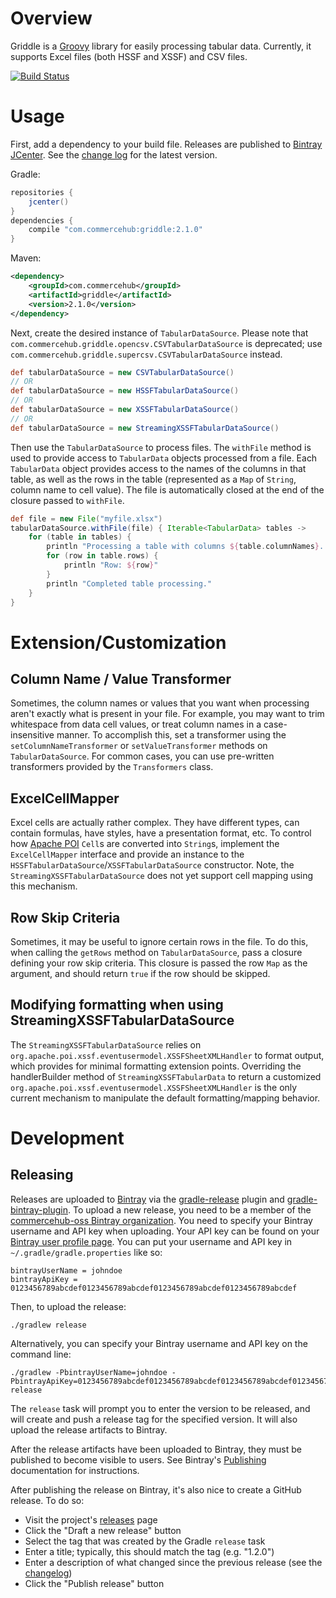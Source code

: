# Overview

Griddle is a [Groovy](http://groovy.codehaus.org) library for easily processing tabular data.  Currently, it supports Excel files (both HSSF and XSSF) and CSV files.

[![Build Status](https://travis-ci.org/commercehub-oss/griddle.png?branch=master)](https://travis-ci.org/commercehub-oss/griddle)

# Usage

First, add a dependency to your build file.  Releases are published to [Bintray JCenter](https://bintray.com/bintray/jcenter).  See the [change log](CHANGES.md) for the latest version.

Gradle:

```groovy
repositories {
    jcenter()
}
dependencies {
    compile "com.commercehub:griddle:2.1.0"
}
```

Maven:

```xml
<dependency>
    <groupId>com.commercehub</groupId>
    <artifactId>griddle</artifactId>
    <version>2.1.0</version>
</dependency>
```

Next, create the desired instance of `TabularDataSource`. Please note that
`com.commercehub.griddle.opencsv.CSVTabularDataSource` is deprecated; use
`com.commercehub.griddle.supercsv.CSVTabularDataSource` instead.

```groovy
def tabularDataSource = new CSVTabularDataSource()
// OR
def tabularDataSource = new HSSFTabularDataSource()
// OR
def tabularDataSource = new XSSFTabularDataSource()
// OR
def tabularDataSource = new StreamingXSSFTabularDataSource()
```

Then use the `TabularDataSource` to process files.  The `withFile` method is used to provide access to `TabularData` objects processed from a file.  Each `TabularData` object provides access to the names of the columns in that table, as well as the rows in the table (represented as a `Map` of `String`, column name to cell value).  The file is automatically closed at the end of the closure passed to `withFile`.

```groovy
def file = new File("myfile.xlsx")
tabularDataSource.withFile(file) { Iterable<TabularData> tables ->
    for (table in tables) {
        println "Processing a table with columns ${table.columnNames}..."
        for (row in table.rows) {
            println "Row: ${row}"
        }
        println "Completed table processing."
    }
}
```

# Extension/Customization

## Column Name / Value Transformer

Sometimes, the column names or values that you want when processing aren't exactly what is present in your file.  For example, you may want to trim whitespace from data cell values, or treat column names in a case-insensitive manner.  To accomplish this, set a transformer using the `setColumnNameTransformer` or `setValueTransformer` methods on `TabularDataSource`.  For common cases, you can use pre-written transformers provided by the `Transformers` class.

## ExcelCellMapper

Excel cells are actually rather complex.  They have different types, can contain formulas, have styles, have a presentation format, etc.  To control how [Apache POI](http://poi.apache.org/) `Cell`s are converted into `String`s, implement the `ExcelCellMapper` interface and provide an instance to the `HSSFTabularDataSource`/`XSSFTabularDataSource` constructor.  Note, the `StreamingXSSFTabularDataSource` does not yet support cell mapping using this mechanism.

## Row Skip Criteria

Sometimes, it may be useful to ignore certain rows in the file.  To do this, when calling the `getRows` method on `TabularDataSource`, pass a closure defining your row skip criteria.  This closure is passed the row `Map` as the argument, and should return `true` if the row should be skipped.

## Modifying formatting when using StreamingXSSFTabularDataSource

The `StreamingXSSFTabularDataSource` relies on `org.apache.poi.xssf.eventusermodel.XSSFSheetXMLHandler` to format output, which provides for minimal formatting extension points.  Overriding the handlerBuilder method of `StreamingXSSFTabularData` to return a customized `org.apache.poi.xssf.eventusermodel.XSSFSheetXMLHandler` is the only current mechanism to manipulate the default formatting/mapping behavior.

# Development

## Releasing
Releases are uploaded to [Bintray](https://bintray.com/) via the
[gradle-release](https://github.com/townsfolk/gradle-release) plugin and
[gradle-bintray-plugin](https://github.com/bintray/gradle-bintray-plugin). To upload a new release, you need to be a
member of the [commercehub-oss Bintray organization](https://bintray.com/commercehub-oss). You need to specify your
Bintray username and API key when uploading. Your API key can be found on your
[Bintray user profile page](https://bintray.com/profile/edit). You can put your username and API key in
`~/.gradle/gradle.properties` like so:

    bintrayUserName = johndoe
    bintrayApiKey = 0123456789abcdef0123456789abcdef0123456789abcdef0123456789abcdef

Then, to upload the release:

    ./gradlew release

Alternatively, you can specify your Bintray username and API key on the command line:

    ./gradlew -PbintrayUserName=johndoe -PbintrayApiKey=0123456789abcdef0123456789abcdef0123456789abcdef0123456789abcdef release

The `release` task will prompt you to enter the version to be released, and will create and push a release tag for the
specified version. It will also upload the release artifacts to Bintray.

After the release artifacts have been uploaded to Bintray, they must be published to become visible to users. See
Bintray's [Publishing](https://bintray.com/docs/uploads/uploads_publishing.html) documentation for instructions.

After publishing the release on Bintray, it's also nice to create a GitHub release. To do so:
*   Visit the project's [releases](https://github.com/commercehub-oss/griddle/releases) page
*   Click the "Draft a new release" button
*   Select the tag that was created by the Gradle `release` task
*   Enter a title; typically, this should match the tag (e.g. "1.2.0")
*   Enter a description of what changed since the previous release (see the
    [changelog](https://github.com/commercehub-oss/griddle/blob/master/CHANGES.md))
*   Click the "Publish release" button

